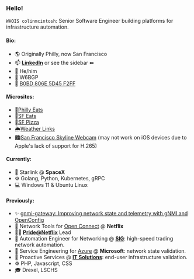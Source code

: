 ### Hello!

`WHOIS colinmcintosh`: Senior Software Engineer building platforms for infrastructure automation.

#### Bio:
 - 🌎 Originally Philly, now San Francisco
 - 📫 **[LinkedIn](https://www.linkedin.com/in/colinamcintosh/)** or see the sidebar ⬅
 - 💬 He/him
 - 📶 W6BGP
 - 🔑 [B0BD 806E 5D45 F2FF](https://colinmcintosh.com/key.pgp)

#### Microsites:
 - 🥨[Philly Eats](https://philly-eats.colinmcintosh.com/)
 - 🥑[SF Eats](https://sf-eats.colinmcintosh.com/)
 - 🍕[SF Pizza](https://sf-pizza.cm.lol/)
 - 🌦️[Weather Links](https://wx.cm.lol/)
 - 🏙️[San Francisco Skyline Webcam](https://skyline.cm.lol) (may not work on iOS devices due to Apple's lack of support for H.265)

#### Currently:
 - 💼 Starlink @ **SpaceX**
 - ⚙ Golang, Python, Kubernetes, gRPC
 - 💻 Windows 11 & Ubuntu Linux

#### Previously:
 - ✨ [gnmi-gateway: Improving network state and telemetry with gNMI and OpenConfig](https://github.com/openconfig/gnmi-gateway)
 - 💼 Network Tools for [Open Connect](https://openconnect.netflix.com/) @ **Netflix**
 - 🏳‍🌈 **[Pride@Netflix](https://jobs.netflix.com/inclusion)** Lead
 - 💼 Automation Engineer for Networking @ **[SIG](https://sig.com/)**: high-speed trading network automation.
 - 💼 Service Engineering for [Azure](https://azure.microsoft.com/) @ **Microsoft**: network state validation.
 - 💼 Proactive Services @ **[IT Solutions](https://www.itsolutions-inc.com/)**: end-user infrastructure validation.
 - ⚙ PHP, Javascript, CSS
 - 🎓 Drexel, LSCHS
